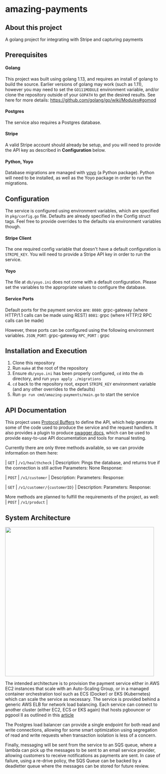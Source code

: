 # amazing-payments
## About this project
A golang project for integrating with Stripe and capturing payments

## Prerequisites
#### Golang
This project was built using golang 1.13, and requires an install of golang to build the source.
Earlier versions of golang may work (such as 1.11), however you may need to set the `GO111MODULE`
environment variable, and/or clone the repository outside of your `GOPATH` to get the desired results.
See here for more details: https://github.com/golang/go/wiki/Modules#gomod

#### Postgres
The service also requires a Postgres database.

#### Stripe
A valid Stripe account should already be setup, and you will need to provide the API key as described
in **Configuration** below.

#### Python, Yoyo
Database migrations are managed with [yoyo](https://pypi.org/project/yoyo-migrations/) (a Python package).
Python will need to be installed, as well as the Yoyo package in order to run the migrations.


## Configuration
The service is configured using environment variables, which are specified in `pkg/config.go` file.
Defaults are already specified in the Config struct tags.  Feel free to provide overrides to the defaults
via environment variables though.

#### Stripe Client
The one required config variable that doesn't have a default configuration is `STRIPE_KEY`.  You will
need to provide a Stripe API key in order to run the service.

#### Yoyo
The file at `db/yoyo.ini` does not come with a default configuration.  Please set the variables to the
appropriate values to configure the database.

#### Service Ports
Default ports for the payment service are:
`8080`: grpc-gateway (where HTTP/1.1 calls can be made using REST)
`8081`: grpc (where HTTP/2 RPC calls can be made)

However, these ports can be configured using the following environment variables.
`JSON_PORT`: grpc-gateway
`RPC_PORT` : grpc


## Installation and Execution
1. Clone this repository
2. Run `make` at the root of the repository
3. Ensure `db/yoyo.ini` has been properly configured, `cd` into the `db` directory, and run `yoyo apply ./migrations`
3. `cd` back to the repository root, export `STRIPE_KEY` environment variable (and any other overrides to the defaults)
4. Run `go run cmd/amazing-payments/main.go` to start the service


## API Documentation
This project uses [Protocol Buffers](https://developers.google.com/protocol-buffers) to define the API, which
help generate some of the code used to produce the service and the request handlers.  It also provides a plugin to
produce [swagger docs](https://swagger.io/tools/swagger-ui/download/), which can be used to provide easy-to-use
API documentation and tools for manual testing.

Currently there are only three methods available, so we can provide information on them here:

| `GET` | `/v1/healthcheck` | 
Description: Pings the database, and returns true if the connection is still active
Parameters: None
Response: 

| `POST` | `/v1/customer` | 
Description:
Parameters:
Response:

| `GET` | `/v1/customer/{customerID}` | 
Description:
Parameters:
Response:

More methods are planned to fulfill the requirements of the project, as well:
| `POST` | `/v1/product` |


## System Architecture

<img src="https://imgur.com/a/F2SLJ5F" width="480">

The intended architecture is to provision the payment service either in AWS EC2 instances that scale with an
Auto-Scaling Group, or in a managed container orchestration tool such as ECS (Docker) or EKS (Kubernetes)
which can scale the service as necessary.  The service is provided behind a generic AWS ELB for network
load balancing.  Each service can connect to another cluster (either EC2, ECS or EKS again) that hosts
pgbouncer or pgpool II as outlined in this [article](https://aws.amazon.com/blogs/database/a-single-pgpool-endpoint-for-reads-and-writes-with-amazon-aurora-postgresql/)

The Postgres load balancer can provide a single endpoint for both read and write connections, allowing
for some smart optimization using segregation of read and write requests when transaction isolation is less
of a concern.

Finally, messaging will be sent from the service to an SQS queue, where a lambda can pick up
the messages to be sent to an email service provider, allowing customers to receive notifications as
payments are sent.  In case of failure, using a re-drive policy, the SQS Queue can be backed by a deadletter queue
where the messages can be stored for future review.

